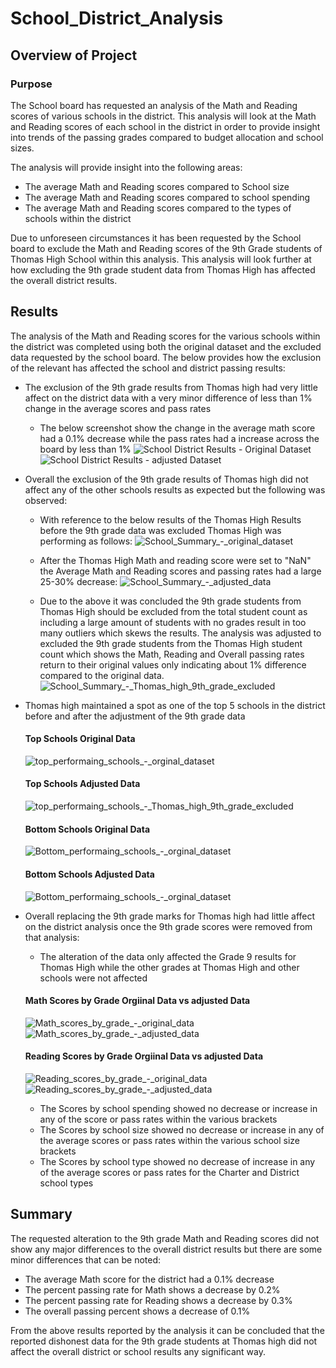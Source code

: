 # School_District_Analysis

## Overview of Project

### Purpose
The School board has requested an analysis of the Math and Reading scores of various schools in the district.
This analysis will look at the Math and Reading scores of each school in the district in order to provide insight into trends of the passing grades compared to budget allocation and school sizes.

The analysis will provide insight into the following areas:
 - The average Math and Reading scores compared to School size
 - The average Math and Reading scores compared to school spending
 - The average Math and Reading scores compared to the types of schools within the district
 
Due to unforeseen circumstances it has been requested by the School board to exclude the Math and Reading scores of the 9th Grade students of Thomas High School within this analysis.
This analysis will look further at how excluding the 9th grade student data from Thomas High has affected the overall district results.

## Results
The analysis of the Math and Reading scores for the various schools within the district was completed using both the original dataset and the excluded data requested by the school board.
The below provides how the exclusion of the relevant has affected the school and district passing results:

 - The exclusion of the 9th grade results from Thomas high had very little affect on the district data with a very minor difference of less than 1% change in the average scores and pass rates
	- The below screenshot show the change in the average math score had a 0.1% decrease while the pass rates had a increase across the board by less than 1%
	![School District Results - Original Dataset](/analysis/School_District_Results_-_Original_Dataset.PNG)
	![School District Results - adjusted Dataset](/analysis/School_District_Results_-_adjusted_data.PNG)

 - Overall the exclusion of the 9th grade results of Thomas high did not affect any of the other schools results as expected but the following was observed:
	- With reference to the below results of the Thomas High Results before the 9th grade data was excluded Thomas High was performing as follows:
	![School_Summary_-_original_dataset](/analysis/School_Summary_-_original_dataset.PNG)
	
	- After the Thomas High Math and reading score were set to "NaN" the Average Math and Reading scores and passing rates had a large 25-30% decrease:
	![School_Summary_-_adjusted_data](/analysis/School_Summary_-_adjusted_data.PNG)
	
	- Due to the above it was concluded the 9th grade students from Thomas High should be excluded from the total student count as including a large amount of students with no grades result in too many outliers which skews the results. 
	The analysis was adjusted to excluded the 9th grade students from the Thomas High student count which shows the Math, Reading and Overall passing rates return to their original values only indicating about 1% difference
	compared to the original data.
	![School_Summary_-_Thomas_high_9th_grade_excluded](/analysis/School_Summary_-_Thomas_high_9th_grade_excluded.PNG)
 
 - Thomas high maintained a spot as one of the top 5 schools in the district before and after the adjustment of the 9th grade data
	#### Top Schools Original Data
	![top_performaing_schools_-_orginal_dataset](/analysis/top_performaing_schools_-_orginal_dataset.PNG)
	#### Top Schools Adjusted Data
	![top_performaing_schools_-_Thomas_high_9th_grade_excluded](/analysis/top_performaing_schools_-_Thomas_high_9th_grade_excluded.PNG)
	
	#### Bottom Schools Original Data
	![Bottom_performaing_schools_-_orginal_dataset](/analysis/Bottom_performaing_schools_-_orginal_dataset.PNG)
	#### Bottom Schools Adjusted Data
	![Bottom_performaing_schools_-_orginal_dataset](/analysis/Bottom_performaing_schools_-_Thomas_high_9th_grade_excluded.PNG)


 - Overall replacing the 9th grade marks for Thomas high had little affect on the district analysis once the 9th grade scores were removed from that analysis:
	- The alteration of the data only affected the Grade 9 results for Thomas High while the other grades at Thomas High and other schools were not affected
	#### Math Scores by Grade Orgiinal Data vs adjusted Data
	![Math_scores_by_grade_-_original_data](/analysis/Math_scores_by_grade_-_original_data.PNG) ![Math_scores_by_grade_-_adjusted_data](/analysis/Math_scores_by_grade_-_adjusted_data.PNG)
	#### Reading Scores by Grade Orgiinal Data vs adjusted Data
	![Reading_scores_by_grade_-_original_data](/analysis/Math_scores_by_grade_-_original_data.PNG) ![Reading_scores_by_grade_-_adjusted_data](/analysis/Math_scores_by_grade_-_adjusted_data.PNG)
	- The Scores by school spending showed no decrease or increase in any of the score or pass rates within the various brackets
	- The Scores by school size showed no decrease or increase in any of the average scores or pass rates within the various school size brackets 
	- The Scores by school type showed no decrease of increase in any of the average scores or pass rates for the Charter and District school types

## Summary

The requested alteration to the 9th grade Math and Reading scores did not show any major differences to the overall district results but there are some minor differences that can be noted:
 - The average Math score for the district had a 0.1% decrease 
 - The percent passing rate for Math shows a decrease by 0.2%
 - The percent passing rate for Reading shows a decrease by 0.3%
 - The overall passing percent shows a decrease of 0.1%
 
From the above results reported by the analysis it can be concluded that the reported dishonest data for the 9th grade students at Thomas high did not affect the overall district or school results any significant way.
